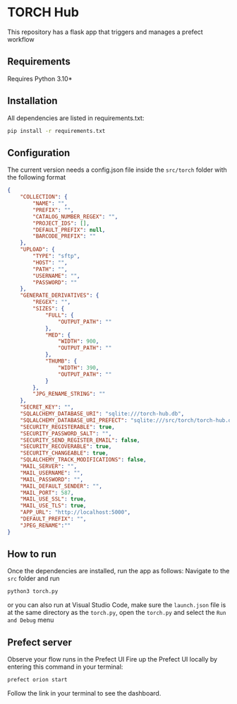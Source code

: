 # TORCH Hub

This repository has a flask app that triggers and manages a prefect workflow


## Requirements

Requires Python 3.10*

## Installation

All dependencies are listed in requirements.txt:
```bash
pip install -r requirements.txt
```

## Configuration

The current version needs a config.json file inside the `src/torch` folder with the following format
```json
{ 
    "COLLECTION": {
        "NAME": "",
        "PREFIX": "",
        "CATALOG_NUMBER_REGEX": "",
        "PROJECT_IDS": [],
        "DEFAULT_PREFIX": null,
        "BARCODE_PREFIX": ""
    },
    "UPLOAD": {
        "TYPE": "sftp",
        "HOST": "",
        "PATH": "",
        "USERNAME": "",
        "PASSWORD": ""
    },
    "GENERATE_DERIVATIVES": {
        "REGEX": "",
        "SIZES": {
            "FULL": {
                "OUTPUT_PATH": ""
            },
            "MED": {
                "WIDTH": 900,
                "OUTPUT_PATH": ""
            },
            "THUMB": {
                "WIDTH": 390,
                "OUTPUT_PATH": ""
            }
        },
        "JPG_RENAME_STRING": ""
    },
    "SECRET_KEY": "",
    "SQLALCHEMY_DATABASE_URI": "sqlite:///torch-hub.db",
    "SQLALCHEMY_DATABASE_URI_PREFECT": "sqlite:///src/torch/torch-hub.db",
    "SECURITY_REGISTERABLE": true,
    "SECURITY_PASSWORD_SALT": "",
    "SECURITY_SEND_REGISTER_EMAIL": false,
    "SECURITY_RECOVERABLE": true,
    "SECURITY_CHANGEABLE": true,
    "SQLALCHEMY_TRACK_MODIFICATIONS": false,
    "MAIL_SERVER": "",
    "MAIL_USERNAME": "",
    "MAIL_PASSWORD": "",
    "MAIL_DEFAULT_SENDER": "",
    "MAIL_PORT": 587,
    "MAIL_USE_SSL": true,
    "MAIL_USE_TLS": true,
    "APP_URL": "http://localhost:5000",
    "DEFAULT_PREFIX": "",
    "JPEG_RENAME":""
}
```
## How to run

Once the dependencies are installed, run the app as follows:
Navigate to the `src` folder and run
```bash
python3 torch.py
```
or you can also run at Visual Studio Code, make sure the `launch.json` file is at the same directory as the `torch.py`, open the `torch.py` and select the `Run and Debug` menu

## Prefect server

Observe your flow runs in the Prefect UI
Fire up the Prefect UI locally by entering this command in your terminal:
```bash
prefect orion start
```
Follow the link in your terminal to see the dashboard.
